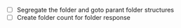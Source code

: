 - [ ] Segregate the folder and goto parant folder structures
- [ ] Create folder count for folder response